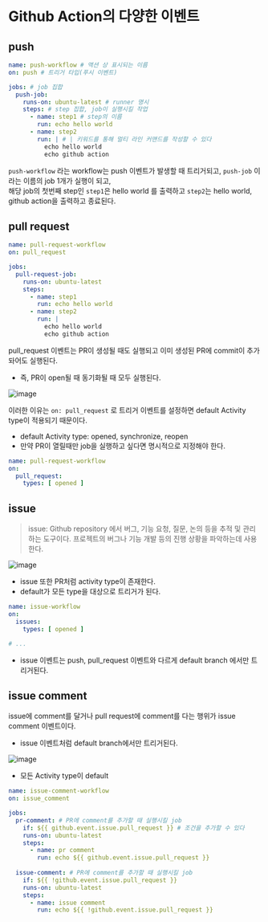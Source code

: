 # Github Action의 다양한 이벤트

## push

```yaml
name: push-workflow # 액션 상 표시되는 이름
on: push # 트리거 타입(푸시 이벤트)

jobs: # job 집합
  push-job:
    runs-on: ubuntu-latest # runner 명시
    steps: # step 집합, job이 실행시킬 작업
      - name: step1 # step의 이름
        run: echo hello world
      - name: step2
        run: | # | 키워드를 통해 멀티 라인 커맨드를 작성할 수 있다
          echo hello world
          echo github action
```

`push-workflow` 라는 workflow는 push 이벤트가 발생할 때 트리거되고, `push-job` 이라는 이름의 job 1개가 실행이 되고,  
해당 job의 첫번째 step인 `step1`은 hello world 를 출력하고 `step2`는 hello world, github action을 출력하고 종료된다.

## pull request

```yaml
name: pull-request-workflow
on: pull_request

jobs:
  pull-request-job:
    runs-on: ubuntu-latest
    steps:
      - name: step1
        run: echo hello world
      - name: step2
        run: |
          echo hello world
          echo github action
```

pull_request 이벤트는 PR이 생성될 때도 실행되고 이미 생성된 PR에 commit이 추가돠어도 실행된다.
- 즉, PR이 open될 때 동기화될 때 모두 실행된다.

![image](https://github.com/yoon-youngjin/spring-study/assets/83503188/65172c5a-9c48-4316-bd5b-ee8e46b1e865)

이러한 이유는 `on: pull_request` 로 트리거 이벤트를 설정하면 default Activity type이 적용되기 때문이다.
- default Activity type: opened, synchronize, reopen
- 만약 PR이 열릴때만 job을 실행하고 싶다면 명시적으로 지정해야 한다.

```yaml
name: pull-request-workflow
on:
  pull_request:
    types: [ opened ]
```

## issue

> issue: Github repository 에서 버그, 기능 요청, 질문, 논의 등을 추적 및 관리하는 도구이다. 프로젝트의 버그나 기능 개발 등의 진행 상황을 파악하는데 사용한다. 

![image](https://github.com/yoon-youngjin/spring-study/assets/83503188/e97ca338-a680-418b-b5bb-0e4cf2c97fa6)

- issue 또한 PR처럼 activity type이 존재한다.
- default가 모든 type을 대상으로 트리거가 된다.

```yaml
name: issue-workflow
on:
  issues:
    types: [ opened ]

# ...
```

- issue 이벤트는 push, pull_request 이벤트와 다르게 default branch 에서만 트리거된다.

## issue comment

issue에 comment를 달거나 pull request에 comment를 다는 행위가 issue comment 이벤트이다.
- issue 이벤트처럼 default branch에서만 트리거된다.

![image](https://github.com/yoon-youngjin/spring-study/assets/83503188/04e083d3-a788-418d-991c-552696300efa)

- 모든 Activity type이 default

```yaml
name: issue-comment-workflow
on: issue_comment

jobs:
  pr-comment: # PR에 comment를 추가할 때 실행시킬 job
    if: ${{ github.event.issue.pull_request }} # 조건을 추가할 수 있다
    runs-on: ubuntu-latest
    steps:
      - name: pr comment
        run: echo ${{ github.event.issue.pull_request }}
  
  issue-comment: # PR에 comment를 추가할 때 실행시킬 job
    if: ${{ !github.event.issue.pull_request }}
    runs-on: ubuntu-latest
    steps:
      - name: issue comment
        run: echo ${{ !github.event.issue.pull_request }}
```

